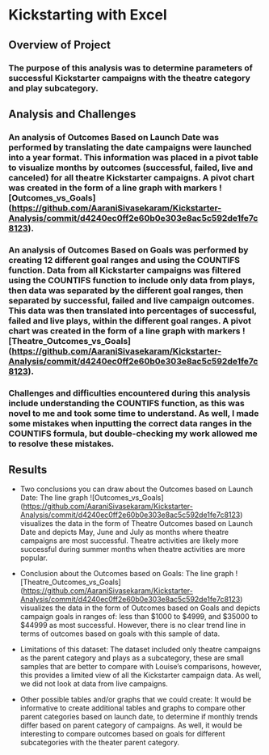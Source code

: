 # Kickstarting with Excel

## Overview of Project

### The purpose of this analysis was to determine parameters of successful Kickstarter campaigns with the theatre category and play subcategory. 

## Analysis and Challenges

### An analysis of Outcomes Based on Launch Date was performed by translating the date campaigns were launched into a year format. This information was placed in a pivot table to visualize months by outcomes (successful, failed, live and canceled) for all theatre Kickstarter campaigns. A pivot chart was created in the form of a line graph with markers ![Outcomes_vs_Goals] (https://github.com/AaraniSivasekaram/Kickstarter-Analysis/commit/d4240ec0ff2e60b0e303e8ac5c592de1fe7c8123).

### An analysis of Outcomes Based on Goals was performed by creating 12 different goal ranges and using the COUNTIFS function. Data from all Kickstarter campaigns was filtered using the COUNTIFS function to include only data from plays, then data was separated by the different goal ranges, then separated by successful, failed and live campaign outcomes. This data was then translated into percentages of successful, failed and live plays, within the different goal ranges. A pivot chart was created in the form of a line graph with markers ![Theatre_Outcomes_vs_Goals] (https://github.com/AaraniSivasekaram/Kickstarter-Analysis/commit/d4240ec0ff2e60b0e303e8ac5c592de1fe7c8123). 

### Challenges and difficulties encountered during this analysis include understanding the COUNTIFS function, as this was novel to me and took some time to understand. As well, I made some mistakes when inputting the correct data ranges in the COUNTIFS formula, but double-checking my work allowed me to resolve these mistakes.  

## Results

- Two conclusions you can draw about the Outcomes based on Launch Date: The line graph ![Outcomes_vs_Goals] (https://github.com/AaraniSivasekaram/Kickstarter-Analysis/commit/d4240ec0ff2e60b0e303e8ac5c592de1fe7c8123) visualizes the data in the form of Theatre Outcomes based on Launch Date and depicts May, June and July as months where theatre campaigns are most successful. Theatre activities are likely more successful during summer months when theatre activities are more popular. 

- Conclusion about the Outcomes based on Goals: The line graph ![Theatre_Outcomes_vs_Goals] (https://github.com/AaraniSivasekaram/Kickstarter-Analysis/commit/d4240ec0ff2e60b0e303e8ac5c592de1fe7c8123) visualizes the data in the form of Outcomes based on Goals and depicts campaign goals in ranges of: less than $1000 to $4999, and $35000 to $44999 as most successful. However, there is no clear trend line in terms of outcomes based on goals with this sample of data.

- Limitations of this dataset: The dataset included only theatre campaigns as the parent category and plays as a subcategory, these are small samples that are better to compare with Louise’s comparisons, however, this provides a limited view of all the Kickstarter campaign data. As well, we did not look at data from live campaigns. 

- Other possible tables and/or graphs that we could create: It would be informative to create additional tables and graphs to compare other parent categories based on launch date, to determine if monthly trends differ based on parent category of campaigns. As well, it would be interesting to compare outcomes based on goals for different subcategories with the theater parent category.
